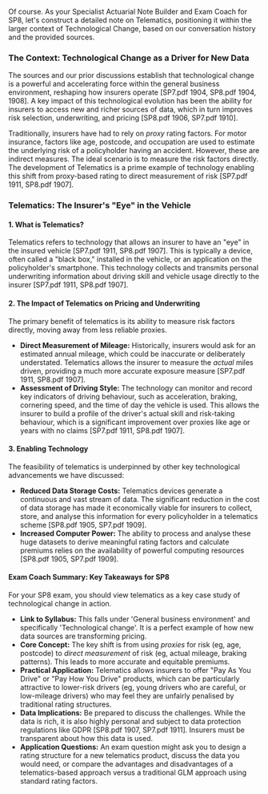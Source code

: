 Of course. As your Specialist Actuarial Note Builder and Exam Coach for SP8, let's construct a detailed note on Telematics, positioning it within the larger context of Technological Change, based on our conversation history and the provided sources.

### **The Context: Technological Change as a Driver for New Data**

The sources and our prior discussions establish that technological change is a powerful and accelerating force within the general business environment, reshaping how insurers operate \[SP7.pdf 1904, SP8.pdf 1904, 1908\]. A key impact of this technological evolution has been the ability for insurers to access new and richer sources of data, which in turn improves risk selection, underwriting, and pricing \[SP8.pdf 1906, SP7.pdf 1910\].

Traditionally, insurers have had to rely on *proxy* rating factors. For motor insurance, factors like age, postcode, and occupation are used to estimate the underlying risk of a policyholder having an accident. However, these are indirect measures. The ideal scenario is to measure the risk factors directly. The development of Telematics is a prime example of technology enabling this shift from proxy-based rating to direct measurement of risk \[SP7.pdf 1911, SP8.pdf 1907\].

### **Telematics: The Insurer's "Eye" in the Vehicle**

#### **1\. What is Telematics?**

Telematics refers to technology that allows an insurer to have an "eye" in the insured vehicle \[SP7.pdf 1911, SP8.pdf 1907\]. This is typically a device, often called a "black box," installed in the vehicle, or an application on the policyholder's smartphone. This technology collects and transmits personal underwriting information about driving skill and vehicle usage directly to the insurer \[SP7.pdf 1911, SP8.pdf 1907\].

#### **2\. The Impact of Telematics on Pricing and Underwriting**

The primary benefit of telematics is its ability to measure risk factors directly, moving away from less reliable proxies.

* **Direct Measurement of Mileage:** Historically, insurers would ask for an estimated annual mileage, which could be inaccurate or deliberately understated. Telematics allows the insurer to measure the *actual* miles driven, providing a much more accurate exposure measure \[SP7.pdf 1911, SP8.pdf 1907\].  
* **Assessment of Driving Style:** The technology can monitor and record key indicators of driving behaviour, such as acceleration, braking, cornering speed, and the time of day the vehicle is used. This allows the insurer to build a profile of the driver's actual skill and risk-taking behaviour, which is a significant improvement over proxies like age or years with no claims \[SP7.pdf 1911, SP8.pdf 1907\].

#### **3\. Enabling Technology**

The feasibility of telematics is underpinned by other key technological advancements we have discussed:

* **Reduced Data Storage Costs:** Telematics devices generate a continuous and vast stream of data. The significant reduction in the cost of data storage has made it economically viable for insurers to collect, store, and analyse this information for every policyholder in a telematics scheme \[SP8.pdf 1905, SP7.pdf 1909\].  
* **Increased Computer Power:** The ability to process and analyse these huge datasets to derive meaningful rating factors and calculate premiums relies on the availability of powerful computing resources \[SP8.pdf 1905, SP7.pdf 1909\].

#### **Exam Coach Summary: Key Takeaways for SP8**

For your SP8 exam, you should view telematics as a key case study of technological change in action.

* **Link to Syllabus:** This falls under 'General business environment' and specifically 'Technological change'. It is a perfect example of how new data sources are transforming pricing.  
* **Core Concept:** The key shift is from using *proxies* for risk (eg, age, postcode) to *direct measurement* of risk (eg, actual mileage, braking patterns). This leads to more accurate and equitable premiums.  
* **Practical Application:** Telematics allows insurers to offer "Pay As You Drive" or "Pay How You Drive" products, which can be particularly attractive to lower-risk drivers (eg, young drivers who are careful, or low-mileage drivers) who may feel they are unfairly penalised by traditional rating structures.  
* **Data Implications:** Be prepared to discuss the challenges. While the data is rich, it is also highly personal and subject to data protection regulations like GDPR \[SP8.pdf 1907, SP7.pdf 1911\]. Insurers must be transparent about how this data is used.  
* **Application Questions:** An exam question might ask you to design a rating structure for a new telematics product, discuss the data you would need, or compare the advantages and disadvantages of a telematics-based approach versus a traditional GLM approach using standard rating factors.


